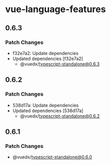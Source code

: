 # vue-language-features

## 0.6.3

### Patch Changes

- f32e7a2: Update dependencies
- Updated dependencies [f32e7a2]
  - @vuedx/typescript-standalone@0.6.3

## 0.6.2

### Patch Changes

- 538d17a: Update dependencies
- Updated dependencies [538d17a]
  - @vuedx/typescript-standalone@0.6.2

## 0.6.1

### Patch Changes

- @vuedx/typescript-standalone@0.6.0
